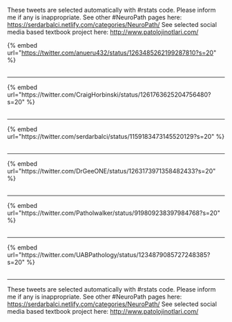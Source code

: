 

These tweets are selected automatically with #rstats code. Please inform me if any is inappropriate.
See other #NeuroPath pages here: https://serdarbalci.netlify.com/categories/NeuroPath/ 
See selected social media based textbook project here: http://www.patolojinotlari.com/

{% embed url="https://twitter.com/anueru432/status/1263485262199287810?s=20" %}<br>
<br>
<hr>
{% embed url="https://twitter.com/CraigHorbinski/status/1261763625204756480?s=20" %}<br>
<br>
<hr>
{% embed url="https://twitter.com/serdarbalci/status/1159183473145520129?s=20" %}<br>
<br>
<hr>
{% embed url="https://twitter.com/DrGeeONE/status/1263173971358482433?s=20" %}<br>
<br>
<hr>
{% embed url="https://twitter.com/Patholwalker/status/919809238397984768?s=20" %}<br>
<br>
<hr>
{% embed url="https://twitter.com/UABPathology/status/1234879085727248385?s=20" %}<br>
<br>
<hr>


These tweets are selected automatically with #rstats code. Please inform me if any is inappropriate.
See other #NeuroPath pages here: https://serdarbalci.netlify.com/categories/NeuroPath/ 
See selected social media based textbook project here: http://www.patolojinotlari.com/
